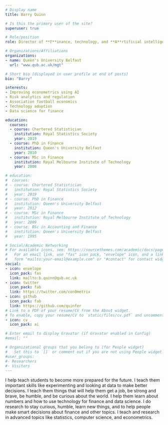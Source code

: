 ```yaml
---
# Display name
title: Barry Quinn

# Is this the primary user of the site?
superuser: true

# Role/position
role: Director of **F**inance, technology, and **A**rtificial intelligence la**B** [FAB](https://www.qub.ac.uk/schools/QueensManagementSchool/Research/ResearchCentres/FAB/)

# Organizations/Affiliations
organizations:
- name: Queen's University Belfast
  url: "www.qub.ac.uk/mgt"

# Short bio (displayed in user profile at end of posts)
bio: "Barry"

interests:
- Improving econometrics using AI
- Risk analytics and regulation
- Association football economics
- Technology adoption
- Data science for finance

education:
  courses:
  - course: Chartered Statistician
    institution: Royal Statistics Society
    year: 2019
  - course: PhD in Finance
    institution: Queen's University Belfast
    year: 2010
  - course: MSc in Finance
    institution: Royal Melbourne Institute of Technology
    year: 2008

# education:
#  courses:
# - course: Chartered Statistician
#   institution: Royal Statistics Society
#   year: 2019
# - course: PhD in Finance
#   institution: Queen's University Belfast
#   year: 2012
# - course: MSc in Finance
#   institution: Royal Melbourne Institute of Technology
#   year: 2009
# - course: BSc in Accounting and Finance
#   institution: Queen's University Belfast
#   year: 1995

# Social/Academic Networking
# For available icons, see: https://sourcethemes.com/academic/docs/page-builder/#icons
#   For an email link, use "fas" icon pack, "envelope" icon, and a link in the
#   form "mailto:your-email@example.com" or "#contact" for contact widget.
social:
- icon: envelope
  icon_pack: fas
  link: mailto:b.quinn@qub.ac.uk
- icon: twitter
  icon_pack: fab
  link: https://twitter.com/con0metrix
- icon: github
  icon_pack: fab
  link: https://github.com/quinfer
# Link to a PDF of your resume/CV from the About widget.
# To enable, copy your resume/CV to `static/files/cv.pdf` and uncomment the lines below.
- icon: cv
  icon_pack: ai

# Enter email to display Gravatar (if Gravatar enabled in Config)
#email: ""

# Organizational groups that you belong to (for People widget)
#   Set this to `[]` or comment out if you are not using People widget.
#user_groups:
#- Researchers
#- Visitors
---
```


I help teach students to become more prepared for the future.  I teach them important skills like experimenting and looking at data to make better decisions. I teach them things that will help them get a job, be strong and brave, be humble, and be curious about the world.  I help them learn about numbers and how to use technology for finance and data science.  I do research to stay curious, humble, learn new things, and to help people make smart decisions about finance and other topics. I teach and research in advanced topics like statistics, computer science, and econometrics.
